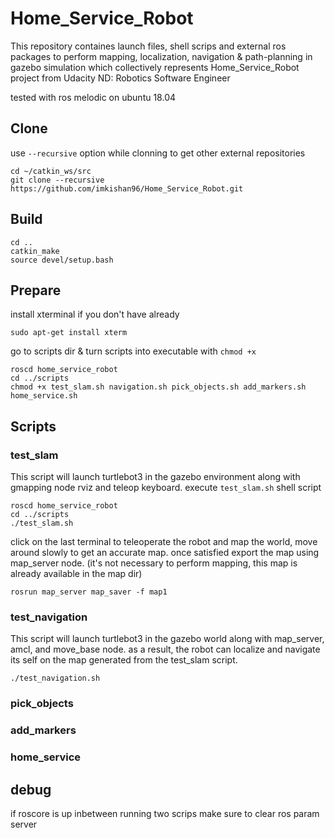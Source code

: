 # Home_Service_Robot
This repository containes launch files, shell scrips and external ros packages to perform mapping, localization, navigation & path-planning in gazebo simulation which collectively represents Home_Service_Robot project from Udacity ND: Robotics Software Engineer

tested with ros melodic on ubuntu 18.04

## Clone
use `--recursive` option while clonning to get other external repositories
```
cd ~/catkin_ws/src
git clone --recursive https://github.com/imkishan96/Home_Service_Robot.git

```
## Build

```
cd ..
catkin_make
source devel/setup.bash
```

## Prepare
install xterminal if you don't have already
```
sudo apt-get install xterm
```
go to scripts dir & turn scripts into executable with `chmod +x`
```
roscd home_service_robot
cd ../scripts
chmod +x test_slam.sh navigation.sh pick_objects.sh add_markers.sh home_service.sh 
```
## Scripts

### test_slam
This script will launch turtlebot3 in the gazebo environment along with gmapping node rviz and teleop keyboard. 
execute `test_slam.sh` shell script
```
roscd home_service_robot
cd ../scripts
./test_slam.sh
```
click on the last terminal to teleoperate the robot and map the world, move around slowly to get an accurate map. once satisfied export the map using map_server node. (it's not necessary to perform mapping, this map is already available in the map dir)
```
rosrun map_server map_saver -f map1
```
### test_navigation
This script will launch turtlebot3 in the gazebo world along with map_server, amcl, and move_base node. as a result, the robot can localize and navigate its self on the map generated from the test_slam script.
```
./test_navigation.sh
```


### pick_objects

### add_markers

### home_service

## debug

if roscore is up inbetween running two scrips make sure to clear ros param server

